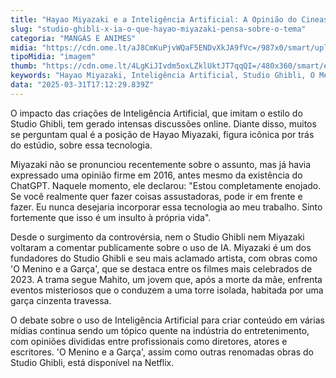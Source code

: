 ```yaml
---
title: "Hayao Miyazaki e a Inteligência Artificial: A Opinião do Cineasta sobre o Uso de IA em Animações"
slug: "studio-ghibli-x-ia-o-que-hayao-miyazaki-pensa-sobre-o-tema"
categoria: "MANGÁS E ANIMES"
midia: "https://cdn.ome.lt/aJ8CmKuPjvWQaF5ENDvXkJA9fVc=/987x0/smart/uploads/conteudo/fotos/OMELETE_CAPA_-_2025-03-31T131359.125.png"
tipoMidia: "imagem"
thumb: "https://cdn.ome.lt/4LgKiJIvdm5oxLZklUktJT7qqQI=/480x360/smart/extras/conteudos/omelete_THUMB_-_2025-03-31T131430.757.png"
keywords: "Hayao Miyazaki, Inteligência Artificial, Studio Ghibli, O Menino e a Garça, ChatGPT, cinema, animação, Netflix"
data: "2025-03-31T17:12:29.839Z"
---
```


O impacto das criações de Inteligência Artificial, que imitam o estilo do Studio Ghibli, tem gerado intensas discussões online. Diante disso, muitos se perguntam qual é a posição de Hayao Miyazaki, figura icônica por trás do estúdio, sobre essa tecnologia.

Miyazaki não se pronunciou recentemente sobre o assunto, mas já havia expressado uma opinião firme em 2016, antes mesmo da existência do ChatGPT. Naquele momento, ele declarou: "Estou completamente enojado. Se você realmente quer fazer coisas assustadoras, pode ir em frente e fazer. Eu nunca desejaria incorporar essa tecnologia ao meu trabalho. Sinto fortemente que isso é um insulto à própria vida".

Desde o surgimento da controvérsia, nem o Studio Ghibli nem Miyazaki voltaram a comentar publicamente sobre o uso de IA. Miyazaki é um dos fundadores do Studio Ghibli e seu mais aclamado artista, com obras como 'O Menino e a Garça', que se destaca entre os filmes mais celebrados de 2023. A trama segue Mahito, um jovem que, após a morte da mãe, enfrenta eventos misteriosos que o conduzem a uma torre isolada, habitada por uma garça cinzenta travessa.

O debate sobre o uso de Inteligência Artificial para criar conteúdo em várias mídias continua sendo um tópico quente na indústria do entretenimento, com opiniões divididas entre profissionais como diretores, atores e escritores. 'O Menino e a Garça', assim como outras renomadas obras do Studio Ghibli, está disponível na Netflix.